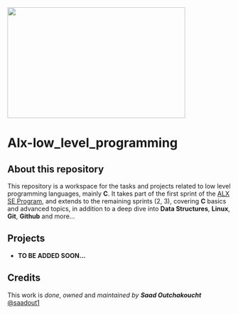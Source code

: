 <img src="https://encrypted-tbn0.gstatic.com/images?q=tbn:ANd9GcT0e5-h33yes5unzHL7lyLUdoUQKhns40l5pw&usqp=CAU" width=400 height=250>

# Alx-low_level_programming
## About this repository
This repository is a workspace for the tasks and projects related to low level programming languages, mainly **C**.
It takes part of the first sprint of the [ALX SE Program](https://www.alxafrica.com/software-engineering-2022), and extends to the remaining sprints (2, 3), covering **C** basics and advanced topics, in addition to a deep dive into **Data Structures**, **Linux**, **Git**, **Github** and more...
## Projects
  - **TO BE ADDED SOON...**
## Credits
This work is *done*, *owned* and *maintained* *by* ***Saad Outchakoucht*** [@saadout1](https://twitter.com/saadout1)
